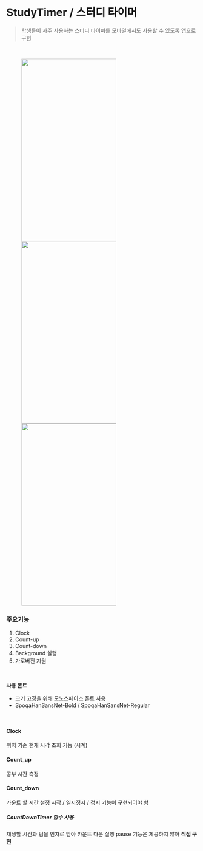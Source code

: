 # StudyTimer / 스터디 타이머
> 학생들이 자주 사용하는 스터디 타이머를 모바일에서도 사용할 수 있도록 앱으로 구현

<br>

<figure>
<img align="center" src="https://user-images.githubusercontent.com/77707019/159992904-f12f0f43-85bb-47ab-9d5e-cc728a67dde9.gif" width="250" height="480">
<img align="center" src="https://user-images.githubusercontent.com/77707019/159993433-423820de-deae-4b62-bd12-059f80ab14d2.gif" width="250" height="480">
<img align="center" src="https://user-images.githubusercontent.com/77707019/159993467-d06686c7-8456-4a4a-96cf-927e5c99d60f.gif" width="250" height="480">
</figure>

### 주요기능

1. Clock
2. Count-up 
3. Count-down
4. Background 실행
5. 가로버전 지원

<br>

**사용 폰트**

- 크기 고정을 위해 모노스페이스 폰트 사용
- SpoqaHanSansNet-Bold / SpoqaHanSansNet-Regular 

<br>

#### Clock
위치 기준 현재 시각 조회 기능 (시계)
<br>
#### Count_up
공부 시간 측정
<br>
#### Count_down
카운트 할 시간 설정
시작 / 일시정지 / 정지 기능이 구현되어야 함

##### CountDownTimer 함수 사용
재생할 시간과 텀을 인자로 받아 카운트 다운 실행
pause 기능은 제공하지 않아 **직접 구현**

